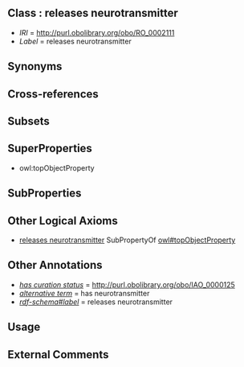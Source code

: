 
## Class : releases neurotransmitter

 * *IRI* = http://purl.obolibrary.org/obo/RO_0002111
 * *Label* = releases neurotransmitter

## Synonyms


## Cross-references


## Subsets


## SuperProperties

 * owl:topObjectProperty

## SubProperties


## Other Logical Axioms

 * [releases neurotransmitter](../../RO/11/RO_0002111.md) SubPropertyOf [owl#topObjectProperty](../../ty/owl#topObjectProperty.md)

## Other Annotations

 * *[has curation status](../../IAO/14/IAO_0000114.md)* = http://purl.obolibrary.org/obo/IAO_0000125
 * *[alternative term](../../IAO/18/IAO_0000118.md)* = has neurotransmitter
 * *[rdf-schema#label](../../el/rdf-schema#label.md)* = releases neurotransmitter

## Usage


## External Comments

